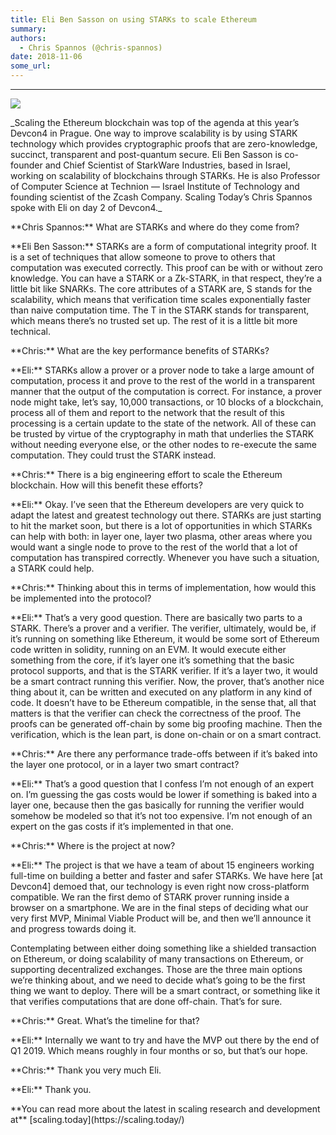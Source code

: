 ```yaml
---
title: Eli Ben Sasson on using STARKs to scale Ethereum
summary: 
authors:
  - Chris Spannos (@chris-spannos)
date: 2018-11-06
some_url: 
---
```



----


![](https://cdn-images-1.medium.com/max/1600/1*FcuL5e94W4FXAmu9w_Uv2Q.jpeg)

<p>
 _Scaling the Ethereum blockchain was top of the agenda at this year’s Devcon4 in Prague. One way to improve scalability is by using STARK technology which provides cryptographic proofs that are zero-knowledge, succinct, transparent and post-quantum secure. Eli Ben Sasson is co-founder and Chief Scientist of StarkWare Industries, based in Israel, working on scalability of blockchains through STARKs. He is also Professor of Computer Science at Technion — Israel Institute of Technology and founding scientist of the Zcash Company. Scaling Today’s Chris Spannos spoke with Eli on day 2 of Devcon4._ 


<p> **Chris Spannos:** What are STARKs and where do they come from?
 

<p>**Eli Ben Sasson:** STARKs are a form of computational integrity proof. It is a set of techniques that allow someone to prove to others that computation was executed correctly. This proof can be with or without zero knowledge. You can have a STARK or a Zk-STARK, in that respect, they’re a little bit like SNARKs. The core attributes of a STARK are, S stands for the scalability, which means that verification time scales exponentially faster than naive computation time. The T in the STARK stands for transparent, which means there’s no trusted set up. The rest of it is a little bit more technical.
 
<p>**Chris:** What are the key performance benefits of STARKs?
 
<p>**Eli:** STARKs allow a prover or a prover node to take a large amount of computation, process it and prove to the rest of the world in a transparent manner that the output of the computation is correct. For instance, a prover node might take, let’s say, 10,000 transactions, or 10 blocks of a blockchain, process all of them and report to the network that the result of this processing is a certain update to the state of the network. All of these can be trusted by virtue of the cryptography in math that underlies the STARK without needing everyone else, or the other nodes to re-execute the same computation. They could trust the STARK instead.
 
<p>**Chris:** There is a big engineering effort to scale the Ethereum blockchain. How will this benefit these efforts?
 
<p>**Eli:** Okay. I’ve seen that the Ethereum developers are very quick to adapt the latest and greatest technology out there. STARKs are just starting to hit the market soon, but there is a lot of opportunities in which STARKs can help with both: in layer one, layer two plasma, other areas where you would want a single node to prove to the rest of the world that a lot of computation has transpired correctly. Whenever you have such a situation, a STARK could help.
 
<p>**Chris:** Thinking about this in terms of implementation, how would this be implemented into the protocol?
 
<p>**Eli:** That’s a very good question. There are basically two parts to a STARK. There’s a prover and a verifier. The verifier, ultimately, would be, if it’s running on something like Ethereum, it would be some sort of Ethereum code written in solidity, running on an EVM. It would execute either something from the core, if it’s layer one it’s something that the basic protocol supports, and that is the STARK verifier. If it’s a layer two, it would be a smart contract running this verifier.
Now, the prover, that’s another nice thing about it, can be written and executed on any platform in any kind of code. It doesn’t have to be Ethereum compatible, in the sense that, all that matters is that the verifier can check the correctness of the proof. The proofs can be generated off-chain by some big proofing machine. Then the verification, which is the lean part, is done on-chain or on a smart contract.
 
<p>**Chris:** Are there any performance trade-offs between if it’s baked into the layer one protocol, or in a layer two smart contract?
 
<p>**Eli:** That’s a good question that I confess I’m not enough of an expert on. I’m guessing the gas costs would be lower if something is baked into a layer one, because then the gas basically for running the verifier would somehow be modeled so that it’s not too expensive. I’m not enough of an expert on the gas costs if it’s implemented in that one.
 
<p>**Chris:** Where is the project at now?
 
<p>**Eli:** The project is that we have a team of about 15 engineers working full-time on building a better and faster and safer STARKs. We have here [at Devcon4] demoed that, our technology is even right now cross-platform compatible. We ran the first demo of STARK prover running inside a browser on a smartphone. We are in the final steps of deciding what our very first MVP, Minimal Viable Product will be, and then we’ll announce it and progress towards doing it.

<p>Contemplating between either doing something like a shielded transaction on Ethereum, or doing scalability of many transactions on Ethereum, or supporting decentralized exchanges. Those are the three main options we’re thinking about, and we need to decide what’s going to be the first thing we want to deploy. There will be a smart contract, or something like it that verifies computations that are done off-chain. That’s for sure.
 
<p>**Chris:** Great. What’s the timeline for that?
 
<p>**Eli:** Internally we want to try and have the MVP out there by the end of Q1 2019. Which means roughly in four months or so, but that’s our hope.
 
<p>**Chris:** Thank you very much Eli.
 
<p>**Eli:** Thank you.
 
<p>**You can read more about the latest in scaling research and development at**  [scaling.today](https://scaling.today/) 
